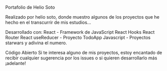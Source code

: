 Portafolio de Helio Soto

Realizado por helio soto, donde muestro algunos de los proyectos que he hecho en el transcurrir de mis estudios...

Desarrollado con:
React - Framework de JavaScript
React Hooks
React Router
React useReducer - Proyecto TodoApp
Javascript - Proyectos starwars y adivina el numero.

Código Abierto
Si te interesa alguno de mis proyectos, estoy encantado de recibir cualquier sugerencia por los issues o si quieren desarrollarlo más ¡adelante!
